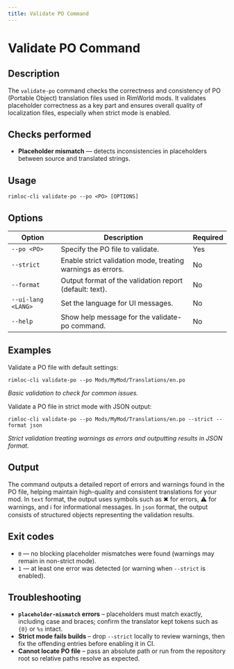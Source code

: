 ```yaml
---
title: Validate PO Command
---
```


# Validate PO Command

## Description

The `validate-po` command checks the correctness and consistency of PO (Portable Object) translation files used in RimWorld mods. It validates placeholder correctness as a key part and ensures overall quality of localization files, especially when strict mode is enabled.

## Checks performed

- **Placeholder mismatch** — detects inconsistencies in placeholders between source and translated strings.

## Usage

```
rimloc-cli validate-po --po <PO> [OPTIONS]
```

## Options

| Option           | Description                                                   | Required |
|------------------|---------------------------------------------------------------|----------|
| `--po <PO>`      | Specify the PO file to validate.                              | Yes      |
| `--strict`       | Enable strict validation mode, treating warnings as errors.  | No       |
| `--format`       | Output format of the validation report (default: text).      | No       |
| `--ui-lang <LANG>`| Set the language for UI messages.                            | No       |
| `--help`         | Show help message for the validate-po command.               | No       |

## Examples

Validate a PO file with default settings:

```
rimloc-cli validate-po --po Mods/MyMod/Translations/en.po
```
*Basic validation to check for common issues.*

Validate a PO file in strict mode with JSON output:

```
rimloc-cli validate-po --po Mods/MyMod/Translations/en.po --strict --format json
```
*Strict validation treating warnings as errors and outputting results in JSON format.*

## Output

The command outputs a detailed report of errors and warnings found in the PO file, helping maintain high-quality and consistent translations for your mod. In `text` format, the output uses symbols such as ✖ for errors, ⚠ for warnings, and ℹ for informational messages. In `json` format, the output consists of structured objects representing the validation results.

## Exit codes

- `0` — no blocking placeholder mismatches were found (warnings may remain in non-strict mode).
- `1` — at least one error was detected (or warning when `--strict` is enabled).

## Troubleshooting

- **`placeholder-mismatch` errors** – placeholders must match exactly, including case and braces; confirm the translator kept tokens such as `{0}` or `%s` intact.
- **Strict mode fails builds** – drop `--strict` locally to review warnings, then fix the offending entries before enabling it in CI.
- **Cannot locate PO file** – pass an absolute path or run from the repository root so relative paths resolve as expected.
